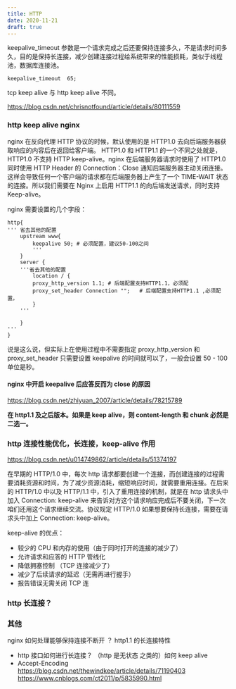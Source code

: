```yaml
---
title: HTTP
date: 2020-11-21
draft: true
---
```


keepalive_timeout 参数是一个请求完成之后还要保持连接多久，不是请求时间多久，目的是保持长连接，减少创建连接过程给系统带来的性能损耗，类似于线程池，数据库连接池。

```nignx
keepalive_timeout  65;
```

tcp keep alive 与 http keep alive 不同。

<https://blog.csdn.net/chrisnotfound/article/details/80111559>

### http keep alive nginx

nginx 在反向代理 HTTP 协议的时候，默认使用的是 HTTP1.0 去向后端服务器获取响应的内容后在返回给客户端。
HTTP1.0 和 HTTP1.1 的一个不同之处就是，HTTP1.0 不支持 HTTP keep-alive。nginx 在后端服务器请求时使用了 HTTP1.0 同时使用 HTTP Header 的 Connection：Close 通知后端服务器主动关闭连接。这样会导致任何一个客户端的请求都在后端服务器上产生了一个 TIME-WAIT 状态的连接。所以我们需要在 Nginx 上启用 HTTP1.1 的向后端发送请求，同时支持 Keep-alive。

nginx 需要设置的几个字段：

```
http{
''' 省去其他的配置
    upstream www{
        keepalive 50; # 必须配置，建议50-100之间
        '''
    }
    server {
    '''省去其他的配置
        location / {
        proxy_http_version 1.1; # 后端配置支持HTTP1.1，必须配
        proxy_set_header Connection "";   # 后端配置支持HTTP1.1 ,必须配置。
        }
    '''

    }
'''
}
```

说是这么说，但实际上在使用过程中不需要指定 proxy_http_version 和 proxy_set_header 只需要设置 keepalive 的时间就可以了，一般会设置 50 - 100 单位是秒。

#### nginx 中开启 keepalive 后应答反而为 close 的原因

<https://blog.csdn.net/zhiyuan_2007/article/details/78215789>

**在 http1.1 及之后版本。如果是 keep alive，则 content-length 和 chunk 必然是二选一。**

### http 连接性能优化，长连接，keep-alive 作用

<https://blog.csdn.net/u014749862/article/details/51374197>

在早期的 HTTP/1.0 中，每次 http 请求都要创建一个连接，而创建连接的过程需要消耗资源和时间，为了减少资源消耗，缩短响应时间，就需要重用连接。在后来的 HTTP/1.0 中以及 HTTP/1.1 中，引入了重用连接的机制，就是在 http 请求头中加入 Connection: keep-alive 来告诉对方这个请求响应完成后不要关闭，下一次咱们还用这个请求继续交流。协议规定 HTTP/1.0 如果想要保持长连接，需要在请求头中加上 Connection: keep-alive。

keep-alive 的优点：

- 较少的 CPU 和内存的使用（由于同时打开的连接的减少了）
- 允许请求和应答的 HTTP 管线化
- 降低拥塞控制 （TCP 连接减少了）
- 减少了后续请求的延迟（无需再进行握手）
- 报告错误无需关闭 TCP 连

### http 长连接？

### 其他

nginx 如何处理能够保持连接不断开 ？ http1.1 的长连接特性

- http 接口如何进行长连接？ （http 是无状态 之类的）如何 keep alive
- Accept-Encoding https://blog.csdn.net/thewindkee/article/details/71190403 https://www.cnblogs.com/ct2011/p/5835990.html
